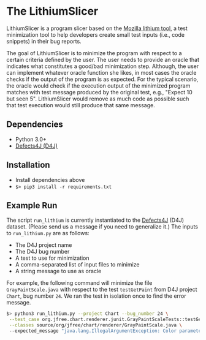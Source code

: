 # The LithiumSlicer
LithiumSlicer is a program slicer based on the [Mozilla lithium tool]((https://github.com/MozillaSecurity/lithium)), a test minimization tool to help developers create small test inputs (i.e., code snippets) in their bug reports. 

The goal of LithiumSlicer is to minimize the program with respect to a certain criteria defined by the user. The user needs to provide an oracle that indicates what constitutes a good/bad minimization step. Although, the user can implement whatever oracle function she likes, in most cases the oracle checks if the output of the program is as expected. For the typical scenario, the oracle would check if the execution output of the minimized program matches with test message produced by the original test, e.g., "Expect 10 but seen 5". LithiumSlicer would remove as much code as possible such that test execution would still produce that same message.

## Dependencies 
- Python 3.0+
- [Defects4J (D4J)](https://github.com/rjust/defects4j)

## Installation
- Install dependencies above 
- `$> pip3 install -r requirements.txt`

## Example Run

The script `run_lithium` is currently instantiated to the [Defects4J](https://github.com/rjust/defects4j) (D4J) dataset. (Please send us a message if you need to generalize it.) The inputs to `run_lithium.py` are as follows:
 - The D4J project name
 - The D4J bug number
 - A test to use for minimization
 - A comma-separated list of input files to minimize
 - A string message to use as oracle

For example, the following command will minimize the file `GrayPaintScale.java` with respect to the test `testGetPaint` from D4J project `Chart`, bug number `24`. We ran the test in isolation once to find the error message.

```bash
$> python3 run_lithium.py --project Chart --bug_number 24 \
 --test_case org.jfree.chart.renderer.junit.GrayPaintScaleTests::testGetPaint \
 --classes source/org/jfree/chart/renderer/GrayPaintScale.java \ 
 --expected_message "java.lang.IllegalArgumentException: Color parameter outside of expected range: Red Green Blue"
```
